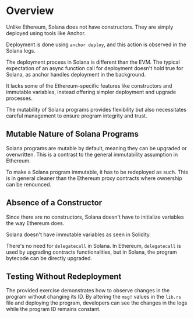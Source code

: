 # Overview

Unlike Ethereum, Solana does not have constructors. They are simply deployed using tools like Anchor.

Deployment is done using `anchor deploy`, and this action is observed in the Solana logs.

The deployment process in Solana is different than the EVM. The typical expectation of an async function call for deployment doesn't hold true for Solana, as anchor handles deployment in the background.

It lacks some of the Ethereum-specific features like constructors and immutable variables, instead offering simpler deployment and upgrade processes.

The mutability of Solana programs provides flexibility but also necessitates careful management to ensure program integrity and trust.

## Mutable Nature of Solana Programs

Solana programs are mutable by default, meaning they can be upgraded or overwritten. This is a contrast to the general immutability assumption in Ethereum.

To make a Solana program immutable, it has to be redeployed as such. This is in general cleaner than the Ethereum proxy contracts where ownership can be renounced.

## Absence of a Constructor

Since there are no constructors, Solana doesn't have to initialize variables the way Ethereum does.

Solana doesn't have immutable variables as seen in Solidity.

There's no need for `delegatecall` in Solana. In Ethereum, `delegatecall` is used by upgrading contracts functionalities, but in Solana, the program bytecode can be directly upgraded.

## Testing Without Redeployment

The provided exercise demonstrates how to observe changes in the program without changing its ID. By altering the `msg!` values in the `lib.rs` file and deploying the program, developers can see the changes in the logs while the program ID remains constant.